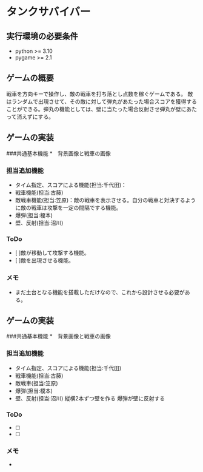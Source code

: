 # タンクサバイバー

## 実行環境の必要条件
* python >= 3.10
* pygame >= 2.1

## ゲームの概要
戦車を方向キーで操作し、敵の戦車を打ち落とし点数を稼ぐゲームである。
敵はランダムで出現させて、その敵に対して弾丸があたった場合スコアを獲得することができる。弾丸の機能としては、壁に当たった場合反射させ弾丸が壁にあたって消えずにする。

## ゲームの実装
###共通基本機能
*　背景画像と戦車の画像
### 担当追加機能
* タイム指定、スコアによる機能(担当:千代田)：
* 戦車機能(担当:古藤)
* 敵戦車機能(担当:笠原)：敵の戦車を表示させる。自分の戦車と対決するように敵の戦車は攻撃を一定の間隔でする機能。
* 爆弾(担当:榎本)
* 壁、反射(担当:沼川)
### ToDo
- [ ]敵が移動して攻撃する機能。
- [ ]敵を出現させる機能。



### メモ
* まだ土台となる機能を搭載しただけなので、これから設計させる必要がある。

## ゲームの実装
###共通基本機能
*　背景画像と戦車の画像
### 担当追加機能
* タイム指定、スコアによる機能(担当:千代田)
* 戦車機能(担当:古藤)
* 敵戦車(担当:笠原)
* 爆弾(担当:榎本)
* 壁、反射(担当:沼川)
    縦横2本ずつ壁を作る
    爆弾が壁に反射する
    

### ToDo
- [ ]
- [ ]


### メモ
*
